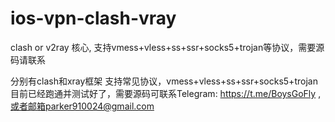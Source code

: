 # ios-vpn-clash-vray
clash or v2ray 核心, 支持vmess+vless+ss+ssr+socks5+trojan等协议，需要源码请联系

分别有clash和xray框架
支持常见协议，vmess+vless+ss+ssr+socks5+trojan
目前已经跑通并测试好了，需要源码可联系Telegram: https://t.me/BoysGoFly , 或者邮箱parker910024@gmail.com
